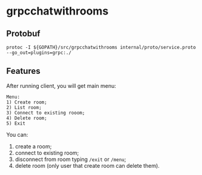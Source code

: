 # grpcchatwithrooms

## Protobuf
```
protoc -I ${GOPATH}/src/grpcchatwithrooms internal/proto/service.proto  --go_out=plugins=grpc:./
```

## Features

After running client, you will get main menu:

```
Menu:
1) Create room;
2) List room;
3) Connect to existing rooom;
4) Delete room;
5) Exit
```

You can:
1) create a room;
2) connect to existing room;
3) disconnect from room typing `/exit` or `/menu`;
4) delete room (only user that create room can delete them).

